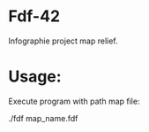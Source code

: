 # Fdf-42
Infographie project map relief. 

# Usage:
Execute program with path map file:

./fdf map_name.fdf
